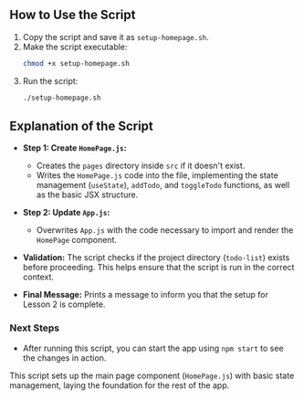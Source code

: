 ## **How to Use the Script**
1. Copy the script and save it as `setup-homepage.sh`.
2. Make the script executable:
   ```bash
   chmod +x setup-homepage.sh
   ```
3. Run the script:
   ```bash
   ./setup-homepage.sh
   ```

## **Explanation of the Script**
- **Step 1: Create `HomePage.js`:**
  - Creates the `pages` directory inside `src` if it doesn't exist.
  - Writes the `HomePage.js` code into the file, implementing the state management (`useState`), `addTodo`, and `toggleTodo` functions, as well as the basic JSX structure.

- **Step 2: Update `App.js`:**
  - Overwrites `App.js` with the code necessary to import and render the `HomePage` component.

- **Validation:** The script checks if the project directory (`todo-list`) exists before proceeding. This helps ensure that the script is run in the correct context.

- **Final Message:** Prints a message to inform you that the setup for Lesson 2 is complete.

### **Next Steps**
- After running this script, you can start the app using `npm start` to see the changes in action.

This script sets up the main page component (`HomePage.js`) with basic state management, laying the foundation for the rest of the app.